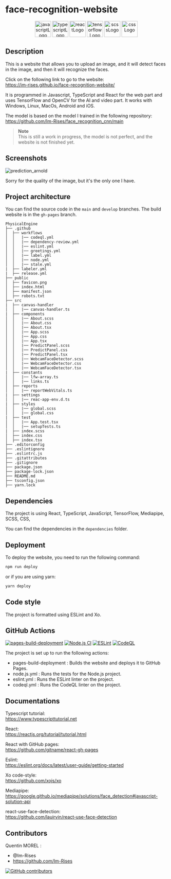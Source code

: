 # face-recognition-website

<p align="center">
    <img src="https://img.shields.io/badge/JavaScript-323330?style=for-the-badge&logo=javascript&logoColor=F7DF1E" alt="javascriptLogo" style="height:50px;">
    <img src="https://img.shields.io/badge/TypeScript-007ACC?style=for-the-badge&logo=typescript&logoColor=white" alt="typescriptLogo" style="height:50px;">
    <img src="https://img.shields.io/badge/React-20232A?style=for-the-badge&logo=react&logoColor=61DAFB" alt="reactLogo" style="height:50px;">
    <img src="https://img.shields.io/badge/TensorFlow-FF6F00?style=for-the-badge&logo=tensorflow&logoColor=white" alt="tensorflowLogo" style="height:50px;">
    <img src="https://img.shields.io/badge/Sass-CC6699?style=for-the-badge&logo=sass&logoColor=white" alt="scssLogo" style="height:50px;">
    <img src="https://img.shields.io/badge/CSS-239120?&style=for-the-badge&logo=css3&logoColor=white" alt="cssLogo" style="height:50px;">
</p>

## Description

This is a website that allows you to upload an image, and it will detect faces in the image, and then it will recognize
the faces.

Click on the following link to go to the website:  
<https://im-rises.github.io/face-recognition-website/>

It is programmed in Javascript, TypeScript and React for the web part and uses TensorFlow and OpenCV for the AI and
video part. It works with Windows, Linux, MacOs, Android and iOS.

The model is based on the model I trained in the following repository:  
<https://github.com/Im-Rises/face_recognition_cnn/main>

> **Note**  
> This is still a work in progress, the model is not perfect, and the website is not finished yet.

## Screenshots

![prediction_arnold](https://user-images.githubusercontent.com/59691442/194687082-d2ffef68-6ebd-4e24-b4d6-9dec022ced56.png)

Sorry for the quality of the image, but it's the only one I have.

## Project architecture

You can find the source code in the `main` and `develop` branches. The build website is in the `gh-pages`
branch.

~~~
PhysicalEngine
├── .github
│  ├── workflows
│  │   |── codeql.yml
│  │   |── dependency-review.yml
│  │   |── eslint.yml
│  │   |── greetings.yml
│  │   |── label.yml
│  │   |── node.yml
│  │   |── stale.yml
|  ├── labeler.yml
|  ├── release.yml
├── public
│  ├── favicon.png
│  ├── index.html
│  ├── manifest.json
│  ├── robots.txt
├── src
|  ├── canvas-handler
│  │   |── canvas-handler.ts
|  ├── components
│  │   |── About.scss
│  │   |── About.css
│  │   |── About.tsx
│  │   |── App.scss
│  │   |── App.css
│  │   |── App.tsx
│  │   |── PredictPanel.scss
│  │   |── PredictPanel.css
│  │   |── PredictPanel.tsx
│  │   |── WebcamFaceDetector.scss
│  │   |── WebcamFaceDetector.css
│  │   |── WebcamFaceDetector.tsx
|  ├── constants
│  │   |── lfw-array.ts
│  │   |── links.ts
│  ├── reports
│  │   |── reportWebVitals.ts
|  ├── settings
│  │   |── reac-app-env.d.ts
|  ├── styles
│  │   |── global.scss
│  │   |── global.css
|  ├── test
│  │   |── App.test.tsx
│  │   |── setupTests.ts
|  ├── index.scss
│  ├── index.css
│  ├── index.tsx
├── .editorconfig
├── .eslintignore
├── .eslintrc.js
├── .gitattributes
├── .gitignore
├── package.json
├── package-lock.json
├── README.md
├── tsconfig.json
├── yarn.lock
~~~

## Dependencies

The project is using React, TypeScript, JavaScript, TensorFlow, Mediapipe, SCSS, CSS,

You can find the dependencies in the `dependencies` folder.

## Deployment

To deploy the website, you need to run the following command:

```bash
npm run deploy
```

or if you are using yarn:

```bash 
yarn deploy
```

## Code style

The project is formatted using ESLint and Xo.

## GitHub Actions

[![pages-build-deployment](https://github.com/Im-Rises/face-recognition-website/actions/workflows/pages/pages-build-deployment/badge.svg)](https://github.com/Im-Rises/face-recognition-website/actions/workflows/pages/pages-build-deployment)
[![Node.js CI](https://github.com/Im-Rises/face-recognition-website/actions/workflows/node.js.yml/badge.svg?branch=main)](https://github.com/Im-Rises/face-recognition-website/actions/workflows/node.js.yml)
[![ESLint](https://github.com/Im-Rises/face-recognition-website/actions/workflows/eslint.yml/badge.svg?branch=main)](https://github.com/Im-Rises/face-recognition-website/actions/workflows/eslint.yml)
[![CodeQL](https://github.com/Im-Rises/face-recognition-website/actions/workflows/codeql.yml/badge.svg?branch=main)](https://github.com/Im-Rises/face-recognition-website/actions/workflows/codeql.yml)

The project is set up to run the following actions:

- pages-build-deployment : Builds the website and deploys it to GitHub Pages.
- node.js.yml : Runs the tests for the Node.js project.
- eslint.yml : Runs the ESLint linter on the project.
- codeql.yml : Runs the CodeQL linter on the project.

## Documentations

Typescript tutorial:  
<https://www.typescripttutorial.net>

React:  
<https://reactjs.org/tutorial/tutorial.html>

React with GitHub pages:  
<https://github.com/gitname/react-gh-pages>

Eslint:  
<https://eslint.org/docs/latest/user-guide/getting-started>

Xo code-style:  
<https://github.com/xojs/xo>

Mediapipe:  
<https://google.github.io/mediapipe/solutions/face_detection#javascript-solution-api>

react-use-face-detection:  
<https://github.com/lauirvin/react-use-face-detection>

## Contributors

Quentin MOREL :

- @Im-Rises
- <https://github.com/Im-Rises>

[![GitHub contributors](https://contrib.rocks/image?repo=Im-Rises/face-recognition-website)](https://github.com/Im-Rises/face-recognition-website/graphs/contributors)
